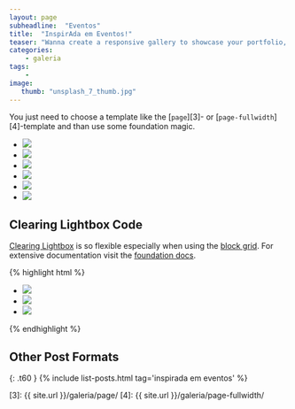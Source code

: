 ```yaml
---
layout: page
subheadline:  "Eventos"
title:  "InspirAda em Eventos!"
teaser: "Wanna create a responsive gallery to showcase your portfolio, recent photos or images? It's quite easy thanks to Foundation and <a href='http://foundation.zurb.com/docs/components/clearing.html'>Clearing Lightbox</a>."
categories:
    - galeria
tags:
    - 
image:
   thumb: "unsplash_7_thumb.jpg"
---
```

You just need to choose a template like the [`page`][3]- or [`page-fullwidth`][4]-template and than use some foundation magic.

<ul class="clearing-thumbs small-block-grid-3" data-clearing>
  <li><a href="{{ site.url }}/images/unsplash_1.jpg"><img  data-caption="All images by Unsplash.com" class="th" src="{{ site.url }}/images/unsplash_1_thumb.jpg"></a></li>
  <li><a href="{{ site.url }}/images/unsplash_2.jpg"><img  data-caption="All images by Unsplash.com" class="th" src="{{ site.url }}/images/unsplash_2_thumb.jpg"></a></li>
  <li><a href="{{ site.url }}/images/unsplash_3.jpg"><img  data-caption="All images by Unsplash.com" class="th" src="{{ site.url }}/images/unsplash_3_thumb.jpg"></a></li>
  <li><a href="{{ site.url }}/images/unsplash_4.jpg"><img  data-caption="All images by Unsplash.com" class="th" src="{{ site.url }}/images/unsplash_4_thumb.jpg"></a></li>
  <li><a href="{{ site.url }}/images/unsplash_5.jpg"><img  data-caption="All images by Unsplash.com" class="th" src="{{ site.url }}/images/unsplash_5_thumb.jpg"></a></li>
  <li><a href="{{ site.url }}/images/unsplash_6.jpg"><img  data-caption="All images by Unsplash.com" class="th" src="{{ site.url }}/images/unsplash_6_bus_thumb.jpg"></a></li>
</ul>

## Clearing Lightbox Code

[Clearing Lightbox][1] is so flexible especially when using the [block grid][2]. For extensive documentation visit the [foundation docs][1].

{% highlight html %}
<ul class="clearing-thumbs small-block-grid-3" data-clearing>
  <li><a href="path/to/your/img"><img data-caption="caption 1" src="path/to/your/thumbnail"></a></li>
  <li><a href="path/to/your/img"><img data-caption="caption 2" src="path/to/your/thumbnail"></a></li>
  <li><a href="path/to/your/img"><img data-caption="caption 3" src="path/to/your/thumbnail"></a></li>
</ul>
{% endhighlight %}



## Other Post Formats
{: .t60 }
{% include list-posts.html tag='inspirada em eventos' %}



 [1]: http://foundation.zurb.com/docs/components/clearing.html
 [2]: http://foundation.zurb.com/docs/components/block_grid.html
 [3]: {{ site.url }}/galeria/page/
 [4]: {{ site.url }}/galeria/page-fullwidth/
